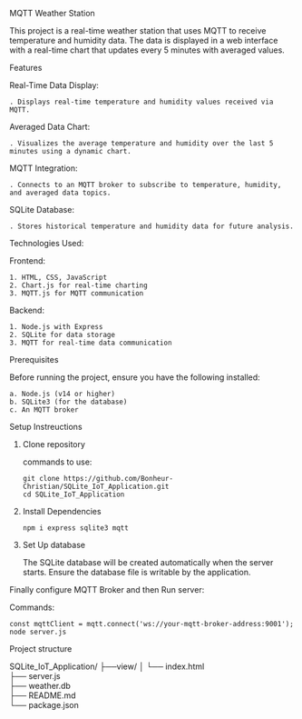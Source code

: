 MQTT Weather Station

This project is a real-time weather station that uses MQTT to receive temperature and humidity data. The data is displayed in a web interface with a real-time chart that updates every 5 minutes with averaged values.

Features

  Real-Time Data Display:
  
    . Displays real-time temperature and humidity values received via MQTT.
  
  Averaged Data Chart:
  
    . Visualizes the average temperature and humidity over the last 5 minutes using a dynamic chart.
  
  MQTT Integration:
  
    . Connects to an MQTT broker to subscribe to temperature, humidity, and averaged data topics.
  
  SQLite Database:
  
    . Stores historical temperature and humidity data for future analysis.

Technologies Used:

  Frontend:
  
    1. HTML, CSS, JavaScript
    2. Chart.js for real-time charting
    3. MQTT.js for MQTT communication
  
  Backend:
  
    1. Node.js with Express
    2. SQLite for data storage
    3. MQTT for real-time data communication

Prerequisites

Before running the project, ensure you have the following installed:

    a. Node.js (v14 or higher)
    b. SQLite3 (for the database)
    c. An MQTT broker 

Setup Instreuctions

1. Clone repository

   commands to use:
   
       git clone https://github.com/Bonheur-Christian/SQLite_IoT_Application.git
       cd SQLite_IoT_Application

3. Install Dependencies
   
       npm i express sqlite3 mqtt  

5. Set Up database
   
     The SQLite database will be created automatically when the server starts. Ensure the database file is writable by the application.


Finally configure MQTT Broker and then Run server: 

Commands:  

    const mqttClient = mqtt.connect('ws://your-mqtt-broker-address:9001');
    node server.js

Project structure

SQLite_IoT_Application/
├──view/
│   └── index.html          
├── server.js              
├── weather.db             
├── README.md               
└── package.json           





  
